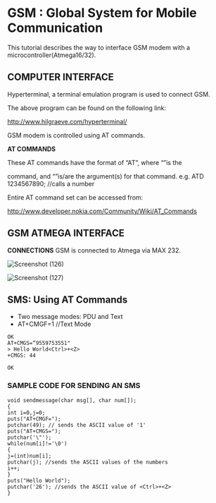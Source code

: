 # GSM : Global System for Mobile Communication
This tutorial describes the way to interface GSM modem with a
microcontroller(Atmega16/32).
## COMPUTER INTERFACE
Hyperterminal, a terminal emulation program is used to connect GSM.

The above program can be found on the following link:

http://www.hilgraeve.com/hyperterminal/

GSM modem is controlled using AT commands.

__AT COMMANDS__

These AT commands have the format of “AT<x><n>”, where “<x>”is the
  
command, and “<n>”is/are the argument(s) for that command.
e.g.
ATD 1234567890; //calls a number

Entire AT command set can be accessed from:

http://www.developer.nokia.com/Community/Wiki/AT_Commands

## GSM ATMEGA INTERFACE
 __CONNECTIONS__
GSM is connected to Atmega via MAX 232.

![Screenshot (126)](https://user-images.githubusercontent.com/64007722/79952526-31958780-8498-11ea-9a87-18c87a4b4218.png)


![Screenshot (127)](https://user-images.githubusercontent.com/64007722/79952546-3823ff00-8498-11ea-8fa7-66fd72edc787.png)



## SMS: Using AT Commands
- Two message modes: PDU and Text
- AT+CMGF=1 //Text Mode

```
OK
AT+CMGS=“9559753551"
> Hello World<Ctrl>+<Z>
+CMGS: 44

OK

```

### SAMPLE CODE FOR SENDING AN SMS
```
void sendmessage(char msg[], char num[]);
{
int i=0,j=0;
puts("AT+CMGF=");
putchar(49); // sends the ASCII value of '1'
puts("AT+CMGS=");
putchar('\"');
while(num[i]!='\0')
{
j=(int)num[i];
putchar(j); //sends the ASCII values of the numbers
i++;
}
puts("Hello World");
putchar('26'); //sends the ASCII value of <Ctrl>+<Z>
}
```
